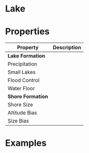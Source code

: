 # Lake


# Properties


| Property | Description| 
| -------- | -----------|
| **Lake Formation** |  |
| Precipitation |  |
| Small Lakes |  |
| Flood Control |  |
| Water Floor |  |
| **Shore Formation** |  |
| Shore Size |  |
| Altitude Bias |  |
| Size Bias |  |




# Examples
